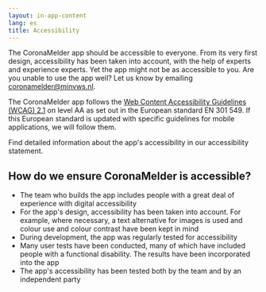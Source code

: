 ```yaml
---
layout: in-app-content
lang: es
title: Accessibility
---
```




<p class="md-block-lead md-text-color-RO-donkerblauw" markdown="1">
  The CoronaMelder app should be accessible to everyone. From its very first design, accessibility has been taken into account, with the help of experts and experience experts. Yet the app might not be as accessible to you. Are you unable to use the app well? Let us know by emailing <a href="mailto:coronamelder@minvws.nl">coronamelder@minvws.nl</a>.
</p>

The CoronaMelder app follows the [Web Content Accessibility Guidelines (WCAG) 2.1](https://www.w3.org/TR/2018/REC-WCAG21-20180605/) on level AA as set out in the European standard EN 301 549. If this European standard is updated with specific guidelines for mobile applications, we will follow them.

Find detailed information about the app's accessibility in our accessibility statement.

## How do we ensure CoronaMelder is accessible?

- The team who builds the app includes people with a great deal of experience with digital accessibility
- For the app's design, accessibility has been taken into account. For example, where necessary, a text alternative for images is used and colour use and colour contrast have been kept in mind
- During development, the app was regularly tested for accessibility
- Many user tests have been conducted, many of which have included people with a functional disability. The results have been incorporated into the app
- The app's accessibility has been tested both by the team and by an independent party
